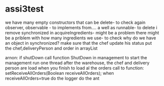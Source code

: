 assi3test
=========

we have many empty constructors that can be delete- to check again
observer, observable - to implements from.... a well as runnable- to delete
i remove synchronized in acquireIngredients- might be a problem
there might be a priblem with how many ingredients we use- to check
why do we have an object in synchronized?
make sure that the chef update his status
put the chef,deliveryPerson and order in arrayList

arnon:
 if shutDown call function ShutDown in management
 to start the management run one thread after the warehouse, the chef and delivery person are load
 when you finish to load al the orders call to function: setReceiveAllOrders(Boolean receiveAllOrders); when receiveAllOrders=true
 do the logger
 do the ant
 